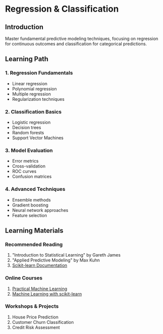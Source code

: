 # Regression & Classification

## Introduction
Master fundamental predictive modeling techniques, focusing on regression for continuous outcomes and classification for categorical predictions.

## Learning Path

### 1. Regression Fundamentals
- Linear regression
- Polynomial regression
- Multiple regression
- Regularization techniques

### 2. Classification Basics
- Logistic regression
- Decision trees
- Random forests
- Support Vector Machines

### 3. Model Evaluation
- Error metrics
- Cross-validation
- ROC curves
- Confusion matrices

### 4. Advanced Techniques
- Ensemble methods
- Gradient boosting
- Neural network approaches
- Feature selection

## Learning Materials

### Recommended Reading
1. "Introduction to Statistical Learning" by Gareth James
2. "Applied Predictive Modeling" by Max Kuhn
3. [Scikit-learn Documentation](https://scikit-learn.org/stable/documentation.html)

### Online Courses
1. [Practical Machine Learning](https://www.coursera.org/learn/practical-machine-learning)
2. [Machine Learning with scikit-learn](https://www.datacamp.com/courses/supervised-learning-with-scikit-learn)

### Workshops & Projects
1. House Price Prediction
2. Customer Churn Classification
3. Credit Risk Assessment